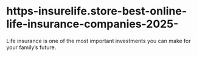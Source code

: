 # https-insurelife.store-best-online-life-insurance-companies-2025-
Life insurance is one of the most important investments you can make for your family’s future. 
